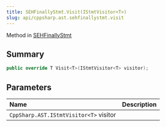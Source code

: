 ```yaml
---
title: SEHFinallyStmt.Visit(IStmtVisitor<T>)
slug: api/cppsharp.ast.sehfinallystmt.visit
---
```

Method in [SEHFinallyStmt](/api/cppsharp/ast/sehfinallystmt)

## Summary



```csharp
public override T Visit<T>(IStmtVisitor<T> visitor);
```

## Parameters

|Name|Description|
|:---|:---|
|`CppSharp.AST.IStmtVisitor<T>` visitor||

